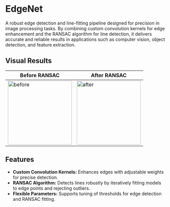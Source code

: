 # **EdgeNet**
A robust edge detection and line-fitting pipeline designed for precision in image processing tasks. By combining custom convolution kernels for edge enhancement and the RANSAC algorithm for line detection, it delivers accurate and reliable results in applications such as computer vision, object detection, and feature extraction.

## **Visual Results**
| **Before RANSAC** | **After RANSAC** |
|--------------------|------------------|
| <img width="200" alt="before" src="https://github.com/user-attachments/assets/e3b64cca-7e45-4b48-b3c4-37fc05ba463f" /> | <img width="200" alt="after" src="https://github.com/user-attachments/assets/6d4d1b4d-a511-4ef4-966f-5d75e9580032" /> |

## **Features**
- **Custom Convolution Kernels:** Enhances edges with adjustable weights for precise detection.
- **RANSAC Algorithm:** Detects lines robustly by iteratively fitting models to edge points and rejecting outliers.
- **Flexible Parameters:** Supports tuning of thresholds for edge detection and RANSAC fitting.
